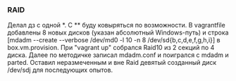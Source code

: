 ### RAID

Делал дз с одной *. С ** буду ковыряться по возможности.
В vagrantfile добавлены 8 новых дисков (указан абсолютный Windows-путь) и строка [mdadm --create --verbose /dev/md0 -l 10 -n 8 /dev/sd{b,c,d,e,f,g,h,i}] в box.vm.provision.
При "vagrant up" собрался Raid10 из 2 секций по 4 диска. 
Далее по методичке записал mdadm.conf и поигрался с mdadm и parted. 
Оставил неразмеченным и вне Raid девятый созданный диск /dev/sdj для последующих опытов.

